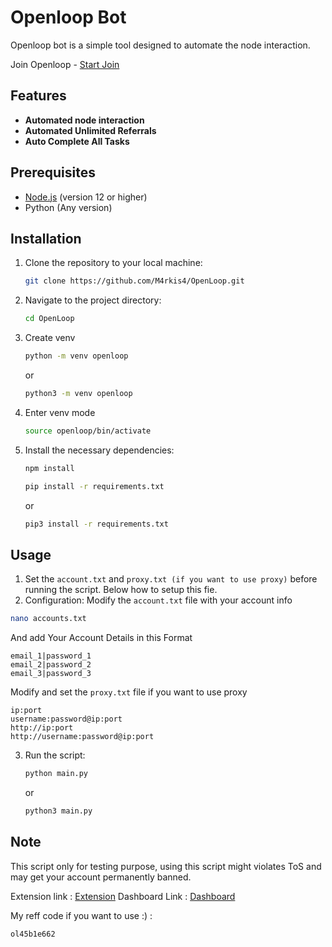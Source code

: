 # Openloop Bot
Openloop bot is a simple tool designed to automate the node interaction.

Join Openloop - [Start Join](https://openloop.so/auth/register?ref=ol45b1e662)

## Features
- **Automated node interaction**
- **Automated Unlimited Referrals**
- **Auto Complete All Tasks**

## Prerequisites
- [Node.js](https://nodejs.org/) (version 12 or higher)
- Python (Any version)

## Installation

1. Clone the repository to your local machine:
   ```bash
   git clone https://github.com/M4rkis4/OpenLoop.git
   ```
2. Navigate to the project directory:
   ```bash
   cd OpenLoop
   ```
3. Create venv
   ```bash
   python -m venv openloop
   ```
   or
   ```bash
   python3 -m venv openloop
   ```
4. Enter venv mode
   ```bash
   source openloop/bin/activate
   ```
5. Install the necessary dependencies:
   ```bash
   npm install
   ```
   ```bash
   pip install -r requirements.txt
   ```
   or
   ```bash
   pip3 install -r requirements.txt
   ```

## Usage

1. Set the `account.txt` and `proxy.txt (if you want to use proxy)` before running the script. Below how to setup this fie.
2. Configuration:
   Modify the `account.txt` file with your account info
```bash
nano accounts.txt
```
And add Your Account Details in this Format
```
email_1|password_1
email_2|password_2
email_3|password_3
```
 Modify and set the `proxy.txt` file if you want to use proxy
```
ip:port
username:password@ip:port
http://ip:port
http://username:password@ip:port
```
3. Run the script:
   ```bash
   python main.py
   ```
   or
   ```bash
   python3 main.py
   ```


## Note
This script only for testing purpose, using this script might violates ToS and may get your account permanently banned.

Extension link : [Extension](https://chromewebstore.google.com/detail/openloopso-sentry-node-ex/effapmdildnpkiaeghlkicpfflpiambm)
Dashboard Link : [Dashboard](https://openloop.so/auth/register?ref=ol45b1e662)

My reff code if you want to use :) : 
```bash
ol45b1e662
```
